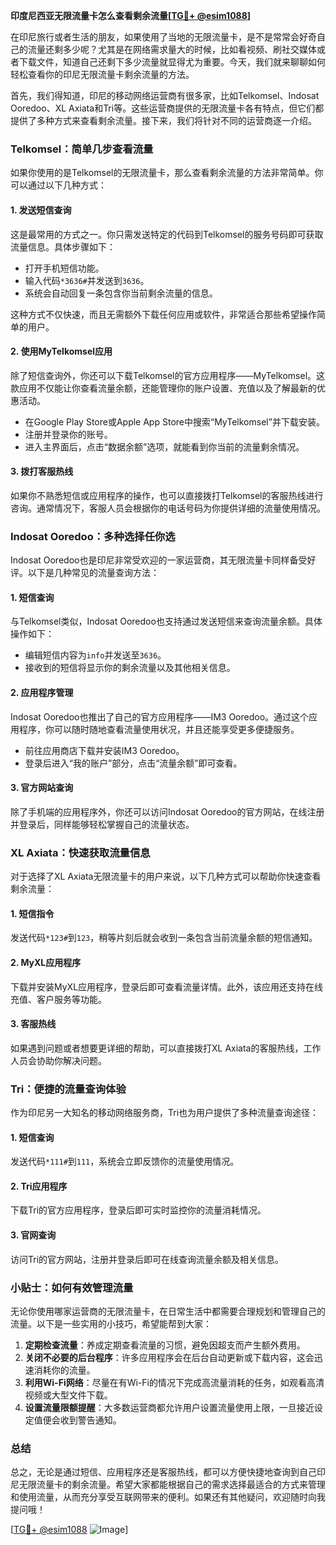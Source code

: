 **印度尼西亚无限流量卡怎么查看剩余流量[[TG💪+ @esim1088](https://t.me/s/esim1088)]**

在印尼旅行或者生活的朋友，如果使用了当地的无限流量卡，是不是常常会好奇自己的流量还剩多少呢？尤其是在网络需求量大的时候，比如看视频、刷社交媒体或者下载文件，知道自己还剩下多少流量就显得尤为重要。今天，我们就来聊聊如何轻松查看你的印尼无限流量卡剩余流量的方法。

首先，我们得知道，印尼的移动网络运营商有很多家，比如Telkomsel、Indosat Ooredoo、XL Axiata和Tri等。这些运营商提供的无限流量卡各有特点，但它们都提供了多种方式来查看剩余流量。接下来，我们将针对不同的运营商逐一介绍。

### Telkomsel：简单几步查看流量

如果你使用的是Telkomsel的无限流量卡，那么查看剩余流量的方法非常简单。你可以通过以下几种方式：

#### 1. 发送短信查询
这是最常用的方式之一。你只需发送特定的代码到Telkomsel的服务号码即可获取流量信息。具体步骤如下：
- 打开手机短信功能。
- 输入代码`*3636#`并发送到`3636`。
- 系统会自动回复一条包含你当前剩余流量的信息。

这种方式不仅快速，而且无需额外下载任何应用或软件，非常适合那些希望操作简单的用户。

#### 2. 使用MyTelkomsel应用
除了短信查询外，你还可以下载Telkomsel的官方应用程序——MyTelkomsel。这款应用不仅能让你查看流量余额，还能管理你的账户设置、充值以及了解最新的优惠活动。
- 在Google Play Store或Apple App Store中搜索“MyTelkomsel”并下载安装。
- 注册并登录你的账号。
- 进入主界面后，点击“数据余额”选项，就能看到你当前的流量剩余情况。

#### 3. 拨打客服热线
如果你不熟悉短信或应用程序的操作，也可以直接拨打Telkomsel的客服热线进行咨询。通常情况下，客服人员会根据你的电话号码为你提供详细的流量使用情况。

### Indosat Ooredoo：多种选择任你选

Indosat Ooredoo也是印尼非常受欢迎的一家运营商，其无限流量卡同样备受好评。以下是几种常见的流量查询方法：

#### 1. 短信查询
与Telkomsel类似，Indosat Ooredoo也支持通过发送短信来查询流量余额。具体操作如下：
- 编辑短信内容为`info`并发送至`3636`。
- 接收到的短信将显示你的剩余流量以及其他相关信息。

#### 2. 应用程序管理
Indosat Ooredoo也推出了自己的官方应用程序——IM3 Ooredoo。通过这个应用程序，你可以随时随地查看流量使用状况，并且还能享受更多便捷服务。
- 前往应用商店下载并安装IM3 Ooredoo。
- 登录后进入“我的账户”部分，点击“流量余额”即可查看。

#### 3. 官方网站查询
除了手机端的应用程序外，你还可以访问Indosat Ooredoo的官方网站，在线注册并登录后，同样能够轻松掌握自己的流量状态。

### XL Axiata：快速获取流量信息

对于选择了XL Axiata无限流量卡的用户来说，以下几种方式可以帮助你快速查看剩余流量：

#### 1. 短信指令
发送代码`*123#`到`123`，稍等片刻后就会收到一条包含当前流量余额的短信通知。

#### 2. MyXL应用程序
下载并安装MyXL应用程序，登录后即可查看流量详情。此外，该应用还支持在线充值、客户服务等功能。

#### 3. 客服热线
如果遇到问题或者想要更详细的帮助，可以直接拨打XL Axiata的客服热线，工作人员会协助你解决问题。

### Tri：便捷的流量查询体验

作为印尼另一大知名的移动网络服务商，Tri也为用户提供了多种流量查询途径：

#### 1. 短信查询
发送代码`*111#`到`111`，系统会立即反馈你的流量使用情况。

#### 2. Tri应用程序
下载Tri的官方应用程序，登录后即可实时监控你的流量消耗情况。

#### 3. 官网查询
访问Tri的官方网站，注册并登录后即可在线查询流量余额及相关信息。

### 小贴士：如何有效管理流量

无论你使用哪家运营商的无限流量卡，在日常生活中都需要合理规划和管理自己的流量。以下是一些实用的小技巧，希望能帮到大家：

1. **定期检查流量**：养成定期查看流量的习惯，避免因超支而产生额外费用。
2. **关闭不必要的后台程序**：许多应用程序会在后台自动更新或下载内容，这会迅速消耗你的流量。
3. **利用Wi-Fi网络**：尽量在有Wi-Fi的情况下完成高流量消耗的任务，如观看高清视频或大型文件下载。
4. **设置流量限额提醒**：大多数运营商都允许用户设置流量使用上限，一旦接近设定值便会收到警告通知。

### 总结

总之，无论是通过短信、应用程序还是客服热线，都可以方便快捷地查询到自己印尼无限流量卡的剩余流量。希望大家都能根据自己的需求选择最适合的方式来管理和使用流量，从而充分享受互联网带来的便利。如果还有其他疑问，欢迎随时向我提问哦！

[[TG💪+ @esim1088](https://t.me/s/esim1088) ![Image](https://i.postimg.cc/4NQfJmqS/Snipaste-2025-05-13-00-14-12.png)]